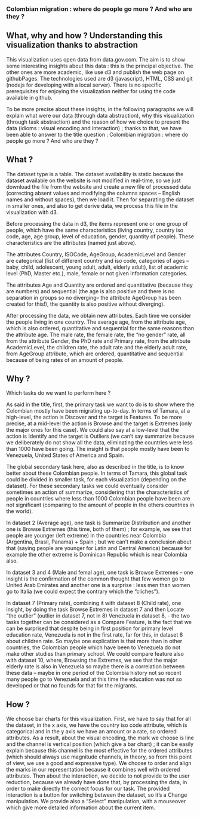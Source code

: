 ### Colombian migration : where do people go more ? And who are they ?

## What, why and how ? Understanding this visualization thanks to abstraction

This visualization uses open data from data.gov.com. The aim is to show some interesting insights about this data : this is the principal objective. The other ones are more academic, like use d3 and publish the web page on githubPages. The technologies used are d3 (javascript), HTML, CSS and git (nodejs for developing with a local server). There is no specific prerequisites for enjoying the visualization neither for using the code available in github.

To be more precise about these insights, in the following paragraphs we will explain what were our data (through data abstraction), why this visualization (through task abstraction) and the reason of how we choice to present the data (idioms : visual encoding and interaction) ; thanks to that, we have been able to answer to the title question : Colombian migration : where do people go more ? And who are they ?

## What ?

The dataset type is a table. The dataset availability is static because the dataset available on the website  is not modified in real-time, so we just download the file from the website and create a new file of processed data (correcting absent values and modifying the columns spaces – English names and without spaces), then we load it. Then for separating the dataset in smaller ones, and also to get derive data, we process this file in the visualization with d3.

Before processing the data in d3, the items represent one or one group of people, which have the same characteristics (living country, country iso code, age, age group, level of education, gender, quantity of people). These characteristics are the attributes (named just above).

The attributes Country, ISOCode, AgeGroup, AcademicLevel and Gender are categorical (list of different country and iso code, categories of ages – baby, child, adolescent, young adult, adult, elderly adult), list of academic level (PhD, Master etc.), male, female or not given information categories.

The attributes Age and Quantity are ordered and quantitative (because they are numbers) and sequential (the age is also positive and there is no separation in groups so no diverging– the attribute AgeGroup has been created for this!), the quantity is also positive without diverging).

After processing the data, we obtain new attributes. Each time we consider the people living in one country. 
The average age, from the attribute age, which is also ordered, quantitative and sequential for the same reasons than the attribute age.
The male rate, the female rate, the “no gender” rate, all from the attribute Gender, the PhD rate and Primary rate, from the attribute AcademicLevel, the children rate, the adult rate and the elderly adult rate, from AgeGroup attribute, which are ordered, quantitative and sequential because of being rates of an amount of people.

## Why ?

Which tasks do we want to perform here ? 

As said in the title, first, the primary task we want to do is to show where the Colombian mostly have been migrating up-to-day.
In terms of Tamara, at a high-level, the action is Discover and the target is Features. To be more precise, at a mid-level the action is Browse and the target is Extremes (only the major ones for this case). We could also say at a low-level that the action is Identify and the target is Outliers (we can’t say summarize because we deliberately do not show all the data, eliminating the countries were less than 1000 have been going. The insight is that people mostly have been to Venezuela, United States of America and Spain.

The global secondary task here, also as described in the title, is to know better about these Colombian people. In terms of Tamara, this global task could be divided in smaller task, for each visualization (depending on the dataset). For these secondary tasks we could eventually consider sometimes an action of summarize, considering that the characteristics of people in countries where less than 1000 Colombian people have been are not significant (comparing to the amount of people in the others countries in the world).

In dataset 2 (Average age), one task is Summarize Distribution and another one is Browse Extremes (this time, both of them) ; for example, we see that people are younger (left extreme) in the countries near Colombia (Argentina, Brasil, Panama) + Spain ; but we can’t make a conclusion about that (saying people are younger for Latin and Central America) because for example the other extreme is Dominican Republic which is near Colombia also.

In dataset 3 and 4 (Male and femal age), one task is Browse Extremes – one insight is the confirmation of the common thought that few women go to United Arab Emirates and another one is a surprise : less men than women go to Italia (we could expect the contrary which the “cliches”).

In dataset 7 (Primary rate), combining it with dataset 8 (Child rate), one insight, by doing the task Browse Extremes in dataset 7 and then Locate “the outlier” (outlier in dataset 7, not in 8) Venezuela in dataset 8,  - the two tasks together can be considered as a Compare Feature, is the fact that we can be surprised that despite being in first position for primary level education rate, Venezuela is not in the first rate, far for this, in dataset 8 about children rate. So maybe one explication is that more than in other countries, the Colombian people which have been to Venezuela do not make other studies than primary school. We could compare feature also with dataset 10, where,  Browsing the Extremes, we see that the major elderly rate is also in Venezuela so maybe there is a correlation between these data – maybe in one period of the Colombia history not so recent many people go to Venezuela and at this time the education was not so developed or that no founds for that for the migrants.

## How ?

We choose bar charts for this visualization.
First, we have to say that for all the dataset, in the x axis, we have the country iso code attribute, which is categorical and in the y axis we have an amount or a rate, so ordered attributes.
As a result, about the visual encoding, the mark we choose is line and the channel is vertical position (which give a bar chart) ; it can be easily explain because this channel is the most effective for the ordered attributes (which should always use magnitude channels, in theory, so from this point of view, we use a good and expressive type).
We choose to order and align the marks in our representation because it combines well with ordered attributes.
Then about the interaction, we decide to not provide to the user reduction, because we already have done that, by processing the data, in order to make directly the correct focus for our task. The provided interaction is a button for switching between the dataset, so it’s a Change manipulation. We provide also a “Select” manipulation, with a mouseover which give more detailed information about the current item.